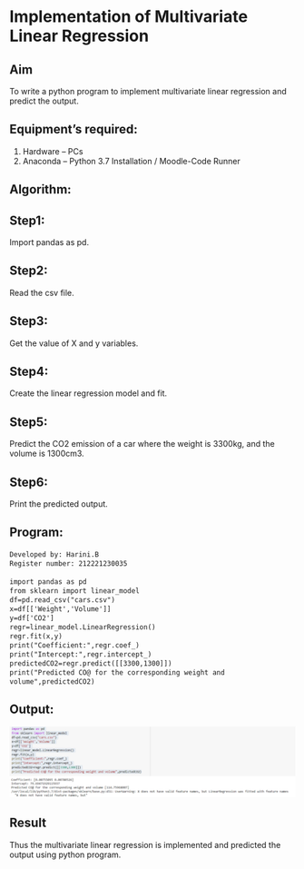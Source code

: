 # Implementation of Multivariate Linear Regression
## Aim
To write a python program to implement multivariate linear regression and predict the output.
## Equipment’s required:
1.	Hardware – PCs
2.	Anaconda – Python 3.7 Installation / Moodle-Code Runner
## Algorithm:
## Step1: 
Import pandas as pd.
## Step2: 
Read the csv file.
## Step3: 
Get the value of X and y variables.
## Step4: 
Create the linear regression model and fit.
## Step5: 
Predict the CO2 emission of a car where the weight is 3300kg, and the volume is 1300cm3.
## Step6: 
Print the predicted output.
## Program:
```
Developed by: Harini.B
Register number: 212221230035

import pandas as pd
from sklearn import linear_model
df=pd.read_csv("cars.csv")
x=df[['Weight','Volume']]
y=df['CO2']
regr=linear_model.LinearRegression()
regr.fit(x,y)
print("Coefficient:",regr.coef_)
print("Intercept:",regr.intercept_)
predictedCO2=regr.predict([[3300,1300]])
print("Predicted CO@ for the corresponding weight and volume",predictedCO2)
```
## Output:
![out](./loop.PNG)
## Result
Thus the multivariate linear regression is implemented and predicted the output using python program.